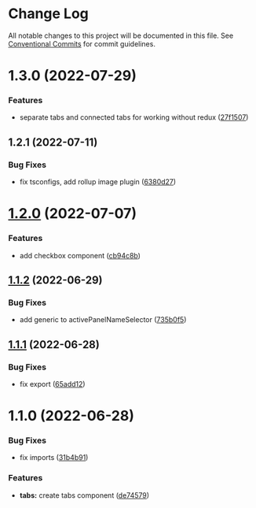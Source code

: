 # Change Log

All notable changes to this project will be documented in this file.
See [Conventional Commits](https://conventionalcommits.org) for commit guidelines.

# 1.3.0 (2022-07-29)


### Features

* separate tabs and connected tabs for working without redux ([27f1507](https://github.com/SergeyBondar93/liba/commit/27f15076f56bae92f7e71db270795fcf34a77c69))





## 1.2.1 (2022-07-11)


### Bug Fixes

* fix tsconfigs, add rollup image plugin ([6380d27](https://github.com/SergeyBondar93/liba/commit/6380d272ef79220e4644deeb1c1b3ac925a1658f))





# [1.2.0](https://github.com/SergeyBondar93/liba/compare/@cheaaa/tabs@1.1.2...@cheaaa/tabs@1.2.0) (2022-07-07)


### Features

* add checkbox component ([cb94c8b](https://github.com/SergeyBondar93/liba/commit/cb94c8b45d4bb62bc24b3524a7a3837cde655547))





## [1.1.2](https://github.com/SergeyBondar93/liba/compare/@cheaaa/tabs@1.1.1...@cheaaa/tabs@1.1.2) (2022-06-29)


### Bug Fixes

* add generic to activePanelNameSelector ([735b0f5](https://github.com/SergeyBondar93/liba/commit/735b0f5ed67b9069ae97e28613d727d21ea5e4f0))





## [1.1.1](https://github.com/SergeyBondar93/liba/compare/@cheaaa/tabs@1.1.0...@cheaaa/tabs@1.1.1) (2022-06-28)


### Bug Fixes

* fix export ([65add12](https://github.com/SergeyBondar93/liba/commit/65add12cab1ca23b693d961b5d570e471143489e))





# 1.1.0 (2022-06-28)


### Bug Fixes

* fix imports ([31b4b91](https://github.com/SergeyBondar93/liba/commit/31b4b91c10de109f66a8154e1c41ec385da064e9))


### Features

* **tabs:** create tabs component ([de74579](https://github.com/SergeyBondar93/liba/commit/de74579850bf525a5b701142a584eb8e147980d2))
